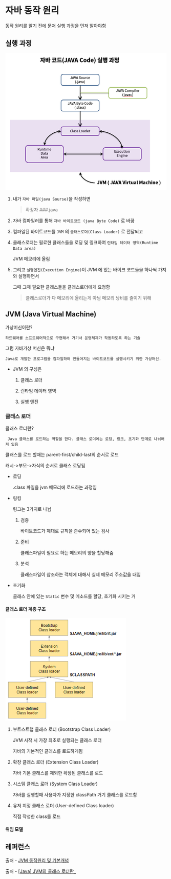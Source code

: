 # 자바 동작 원리

동작 원리를 알기 전에 문저 실행 과정을 먼저 알아야함

## 실행 과정

![그림](/study/pic/java_code.PNG)

1. 내가 `자바 파일(java Sourse)`을 작성하면

   > 확장자 ###.java

1. 자바 컴파일러를 통해 `자바 바이트코드 (java Byte Code)` 로 바꿈

1. 컴파일된 바이트코드를 `JVM` 의 `클래스로더(Class Loader)` 로 전달되고

1. 클래스로더는 필료한 클래스들을 로딩 및 링크하여 `런타임 데이터 영역(Runtime Data area)`

   JVM 메모리에 올림

1. 그리고 `실행엔진(Execution Engine)`이 JVM 에 있는 바이크 코드들을 하나씩 가져와 실행하면서

   그때 그때 필요한 클래스들을 클래스로더에게 요청함

   > 클래스로더가 다 메모리에 올리는게 아님 메모리 낭비를 줄이기 위해

## JVM (Java Virtual Machine)

가상머신이란?

    하드웨어를 소프트웨어적으로 구현해서 거기서 운영체제가 작동하도록 하는 기술

그럼 자바가상 머신은 뭐냐

    Java로 개발한 프로그램을 컴파일하여 만들어지는 바이트코드를 실행시키기 위한 가상머신.

- JVM 의 구성은

  1. 클래스 로더

  2. 런타임 데이터 영역

  3. 실행 엔진

### 클래스 로더

클래스 로더란?

     Java 클래스를 로드하는 역할을 한다. 클래스 로더에는 로딩, 링크, 초기화 단계로 나뉘어져 있음

클래스를 로드 할때는 parent-first/child-last의 순서로 로드

캐시->부모->자식의 순서로 클래스 로딩됨

- 로딩

  .class 파일을 jvm 메모리에 로드하는 과정임

- 링킹

  링크는 3가지로 나뉨

  1. 검증

     바이트코드가 제대로 규칙을 준수되어 있는 검사

  1. 준비

     클래스파일이 필요로 하는 메모리의 양을 할당해줌

  1. 분석

     클래스파일이 참조하는 객체에 대해서 실제 메모리 주소값을 대입

- 초기화

  클래스 안에 있는 `Static` 변수 및 메소드를 할당, 초기화 시키는 거

#### 클래스 로더 계층 구조

![클래스로더 사진](/study/pic/classLoader.png)

1. 부트스트랩 클래스 로더 (Bootstrap Class Loader)

   JVM 시작 시 가장 최초로 실행되는 클래스 로더

   자바의 기본적인 클래스를 로드하게됨

2. 확장 클래스 로더 (Extension Class Loader)

   자바 기본 클래스를 제외한 확장된 클래스를 로드

3. 시스템 클래스 로더 (System Class Loader)

   자바를 실행할때 사용자가 지정한 classPath 거기 클래스를 로드함

4. 유저 지정 클래스 로더 (User-defined Class loader)

   직접 작성한 class를 로드

#### 위임 모델

## 레퍼런스

출처 - [JVM 동작원리 및 기본개념](https://steady-snail.tistory.com/67)

출처 - [[Java] JVM의 클래스 로더란\_](https://steady-coding.tistory.com/593)
